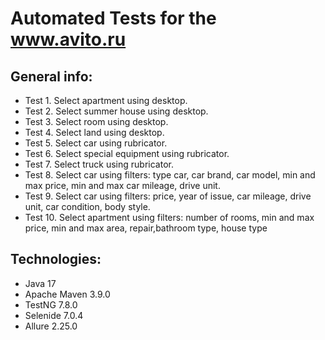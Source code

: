 # Automated Tests for the www.avito.ru

## General info:
* Test 1. Select apartment using desktop.
* Test 2. Select summer house using desktop.
* Test 3. Select room using desktop.
* Test 4. Select land using desktop.
* Test 5. Select car using rubricator.
* Test 6. Select special equipment using rubricator.
* Test 7. Select truck using rubricator.
* Test 8. Select car using filters: type car, car brand, car model, 
          min and max price, min and max car mileage, drive unit.
* Test 9. Select car using filters: price, year of issue, car mileage,
          drive unit, car condition, body style.
* Test 10. Select apartment using filters: number of rooms, min and max price, 
           min and max area, repair,bathroom type, house type

## Technologies:
* Java 17
* Apache Maven 3.9.0
* TestNG 7.8.0
* Selenide 7.0.4
* Allure 2.25.0